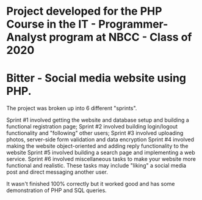 # Project developed for the PHP Course in the IT - Programmer-Analyst program at NBCC - Class of 2020

# Bitter - Social media website using PHP.

The project was broken up into 6 different "sprints". 

Sprint #1 involved getting the website and database setup and building a functional registration page;
Sprint #2 involved building login/logout functionality and "following" other users;
Sprint #3 involved uploading photos, server-side form validation and data encryption
Sprint #4 involved making the website object-oriented and adding reply functionality to the website
Sprint #5 involved building a search page and implementing a web service.
Sprint #6 involved miscellaneous tasks to make your website more functional and realistic. These tasks may include "liking" a social media post and direct messaging another user.

It wasn't finished 100% correctly but it worked good and has some demonstration of PHP and SQL queries.
